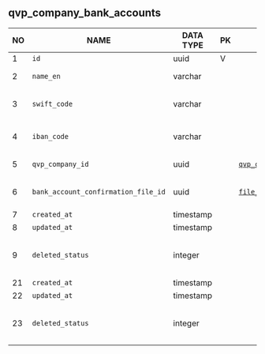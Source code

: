 qvp_company_bank_accounts
----------------------------


NO | NAME | DATA TYPE | PK | FK | DESCRIPTION  | COMMENTS          
---|------|-----------|----|----|--------------|----------
1|`id` | uuid | V |  |  | 
2|`name_en` | varchar |  |  | Display name in English | 
3|`swift_code` | varchar |  |  | SWIFT code (BIC) - Bank id code | 
4|`iban_code` | varchar |  |  | IBAN - account number | 
5|`qvp_company_id` | uuid |  | [`qvp_companies`](qvp_companies.md) | Account owner | 
6|`bank_account_confirmation_file_id` | uuid |  | [`file_storage`](file_storage.md) | Bank account confirmation file | 
7|`created_at` | timestamp |  |  |  | 
8|`updated_at` | timestamp |  |  |  | 
9|`deleted_status` | integer |  |  | 0 - active record, 1 - deleted record. | 
21|`created_at` | timestamp |  |  |  | 
22|`updated_at` | timestamp |  |  |  | 
23|`deleted_status` | integer |  |  | 0 - active record, 1 - deleted record. | 
